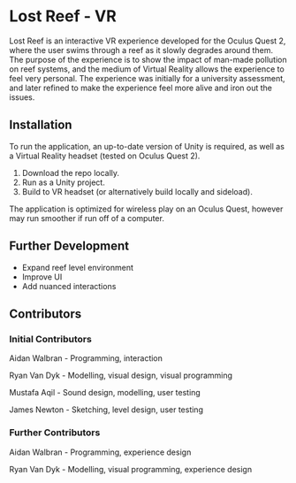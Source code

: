 # Lost Reef - VR
Lost Reef is an interactive VR experience developed for the Oculus Quest 2, where the user swims through a reef as it slowly degrades around them. The purpose of the experience is to show the impact of man-made pollution on reef systems, and the medium of Virtual Reality allows the experience to feel very personal. The experience was initially for a university assessment, and later refined to make the experience feel more alive and iron out the issues.



## Installation
To run the application, an up-to-date version of Unity is required, as well as a Virtual Reality headset (tested on Oculus Quest 2).
1. Download the repo locally.
2. Run as a Unity project.
3. Build to VR headset (or alternatively build locally and sideload).

The application is optimized for wireless play on an Oculus Quest, however may run smoother if run off of a computer.



## Further Development
- Expand reef level environment
- Improve UI
- Add nuanced interactions



## Contributors
### Initial Contributors
Aidan Walbran - Programming, interaction

Ryan Van Dyk - Modelling, visual design, visual programming

Mustafa Aqil - Sound design, modelling, user testing

James Newton - Sketching, level design, user testing

### Further Contributors
Aidan Walbran - Programming, experience design

Ryan Van Dyk - Modelling, visual programming, experience design
